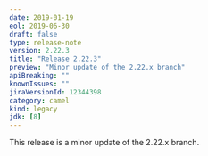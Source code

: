 ```yaml
---
date: 2019-01-19
eol: 2019-06-30
draft: false 
type: release-note
version: 2.22.3
title: "Release 2.22.3"
preview: "Minor update of the 2.22.x branch"
apiBreaking: ""
knownIssues: ""
jiraVersionId: 12344398
category: camel
kind: legacy
jdk: [8]
---
```


This release is a minor update of the 2.22.x branch.
